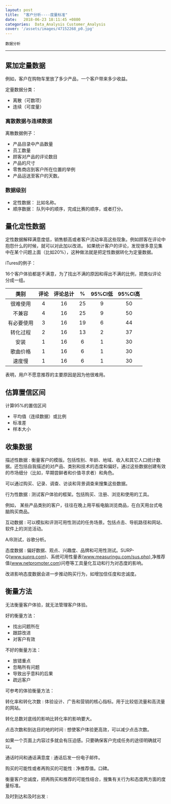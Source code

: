 ```yaml
---
layout: post
title:  "客户分析----度量标准"
date:   2018-06-23 18:11:45 +0800
categories:  Data_Analysis Customer_Analysis
cover: '/assets/images/47152268_p0.jpg'
---
```


`数据分析`

---

## 累加定量数据
例如，客户在购物车里放了多少产品，一个客户带来多少收益。

定量数据分类：
- 离散（可数项）
- 连续（可度量）

### 离散数据与连续数据

离散数据例子：

- 产品目录中产品数量
- 员工数量
- 顾客对产品的评论数目
- 产品的尺寸
- 零售商店到客户所在位置的举例
- 产品运送至客户的天数。

### 数据级别

- 定性数据： 比如名称。
- 顺序数据： 队列中的顺序，完成比赛的顺序，或者打分。

## 量化定性数据

定性数据解释满意度低，销售额高或者客户流动率高这些现象。例如顾客在评论中抱怨什么的时候，就可以对此加以改进。
如果统计客户的评论，发现很多意见集中在某个问题上面（比如20%），这种做法就是把定性数据转化为定量数据。

iTures的例子：

16个客户体验都是不满意，为了找出不满的原因和得出不满的比例，把类似评论分成一组。

| 类别 | 评论 | 评论总计 | % | 95%CI低 | 95%CI高 |
| :---: | :---: | :---: | :---: | :---: | :---: |
| 很难使用 | 4 | 16 | 25 | 9 | 50 |
| 不兼容 | 4 | 16 | 25 | 9 | 50 |
| 有必要使用 | 3 | 16 | 19 | 6 |44 |
| 转化过程 | 2 | 16 | 13 | 2 | 37 |
| 安装 | 1 | 16 | 6 | 1 | 30 |
| 歌曲价格 | 1 | 16 | 6 | 1 | 30 |
| 速度慢 | 1 | 16 | 6 | 1 | 30 |

表明，用户不愿意推荐的主要原因是因为他很难用。

## 估算置信区间

计算95%的置信区间
- 平均值（连续数据）或比例
- 标准差
- 样本大小

## 收集数据

描述性数据
: 衡量客户的模版。包括性别、年龄、地域、收入和其它人口统计数据。还包括自我描述的对产品、类别和技术的态度和偏好。通过这些数据创建有效的市场细分（比如，早期尝鲜者和价值寻求者）和角色。

可以通过购买、记录、调查、访谈和背景调查来搜集这些数据。

行为性数据
: 测试客户体验的框架。包括购买、注册、浏览和使用的工具。

例如， 某些产品类别的客户，往往在晚上用平板电脑浏览商品，在白天用台式电脑购买商品。

互动数据
: 可以模拟和评测可用性测试的任务场景。包括点击、导航路径和网站、软件上的浏览活动。

A/B测试，谷歌分析。

态度数据
: 偏好数据、观点、兴趣度、品牌和可用性测试。SURP-Q(www.suprq.com)、系统可用性量表(www.measuringu.com/sus.php),净推荐值(www.netpromoter.com)问卷等工具量化互动和行为对态度的影响。


改进影响态度数据会进一步推动购买行为，如增加信任度和忠诚度。

## 衡量方法

无法衡量客户体验，就无法管理客户体验。

好的衡量方法：

- 找出问题所在
- 跟踪改进
- 对客户有效

不好的衡量方法：

- 放错重点
- 忽略所有问题
- 导致出乎意料的后果
- 疏远客户

可参考的体验衡量方法：

转化率和转化次数
: 体验设计、广告和营销的核心指标。用于比较低流量和高流量的网站。


转化总数对底线的影响比转化率的影响要大。

点击次数和到达目的地的时间
: 想使客户体验更高效，可以减少点击次数。

如果一个页面上内容过多就会有压迫感。只要确保客户完成任务的途径明确就可以。

通话时间和通话满意度
: 通话后发一份电子邮件。

购买的可能性或者再购买的可能性
: 净推荐值。口碑。

衡量客户忠诚度，把再购买和推荐的可能性结合，搜集有关行为和态度两方面的度量标准。

及时到达和及时出发
:
